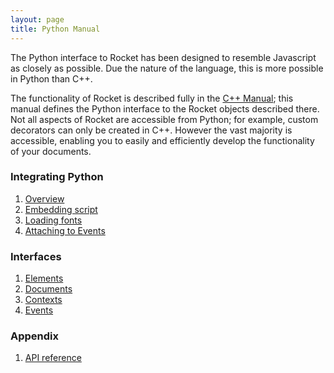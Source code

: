 ```yaml
---
layout: page
title: Python Manual
---
```


The Python interface to Rocket has been designed to resemble Javascript as closely as possible. Due the nature of the language, this is more possible in Python than C++.

The functionality of Rocket is described fully in the [C++ Manual](cpp_manual.html); this manual defines the Python interface to the Rocket objects described there. Not all aspects of Rocket are accessible from Python; for example, custom decorators can only be created in C++. However the vast majority is accessible, enabling you to easily and efficiently develop the functionality of your documents.

### Integrating Python

1. [Overview](python_manual/overview.html)
2. [Embedding script](python_manual/embedding_script.html)
3. [Loading fonts](python_manual/fonts.html)
4. [Attaching to Events](python_manual/attaching_to_events.html) 

### Interfaces

1. [Elements](pyhton_manual/elements.html)
2. [Documents](python_manual/documents.html)
3. [Contexts](python_manual/contexts.html)
4. [Events](python_manual/events.html)

### Appendix

1. [API reference](python_manual/api_reference.html) 

